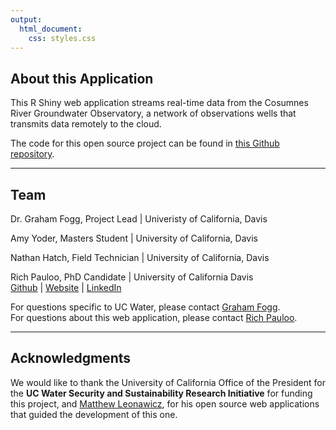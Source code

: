 ```yaml
---
output:
  html_document:
    css: styles.css
---
```


## About this Application

This R Shiny web application streams real-time data from the Cosumnes River Groundwater Observatory, a network of observations wells that transmits data remotely to the cloud.  

The code for this open source project can be found in [this Github repository](https://github.com/richpauloo/cosumnes_shiny).

***

## Team
Dr. Graham Fogg, Project Lead | Univeristy of California, Davis  <br/>

Amy Yoder, Masters Student | University of California, Davis  <br/>

Nathan Hatch, Field Technician | University of California, Davis  <br/>

Rich Pauloo, PhD Candidate | University of California Davis <br/>
[Github](http://github.com/richpauloo) | [Website](https://richpauloo.github.io) | [LinkedIn](https://www.linkedin.com/in/rpauloo)  

For questions specific to UC Water, please contact [Graham Fogg](gefogg@ucdavis.edu).  
For questions about this web application, please contact [Rich Pauloo](richpauloo@gmail.com).  

***

## Acknowledgments
We would like to thank the University of California Office of the President for the **UC Water Security and Sustainability Research Initiative** for funding this project, and [Matthew Leonawicz](https://leonawicz.github.io/), for his open source web applications that guided the development of this one.  



